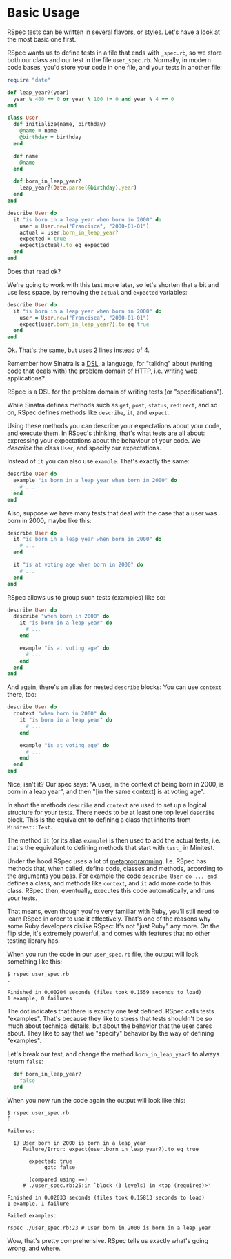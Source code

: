 # Basic Usage

RSpec tests can be written in several flavors, or styles. Let's have a look at
the most basic one first.

RSpec wants us to define tests in a file that ends with `_spec.rb`, so we store
both our class and our test in the file `user_spec.rb`. Normally, in modern
code bases, you'd store your code in one file, and your tests in another file:

```ruby
require "date"

def leap_year?(year)
  year % 400 == 0 or year % 100 != 0 and year % 4 == 0
end

class User
  def initialize(name, birthday)
    @name = name
    @birthday = birthday
  end

  def name
    @name
  end

  def born_in_leap_year?
    leap_year?(Date.parse(@birthday).year)
  end
end

describe User do
  it "is born in a leap year when born in 2000" do
    user = User.new("Francisca", "2000-01-01")
    actual = user.born_in_leap_year?
    expected = true
    expect(actual).to eq expected
  end
end
```

Does that read ok?

We're going to work with this test more later, so let's shorten that a bit and
use less space, by removing the `actual` and `expected` variables:


```ruby
describe User do
  it "is born in a leap year when born in 2000" do
    user = User.new("Francisca", "2000-01-01")
    expect(user.born_in_leap_year?).to eq true
  end
end
```

Ok. That's the same, but uses 2 lines instead of 4.

Remember how Sinatra is a [DSL](http://webapps-for-beginners.rubymonstas.org/sinatra/dsl.html),
a language, for "talking" about (writing code that deals with) the problem
domain of HTTP, i.e. writing web applications?

RSpec is a DSL for the problem domain of writing tests (or "specifications").

While Sinatra defines methods such as `get`, `post`, `status`, `redirect`, and
so on, RSpec defines methods like `describe`, `it`, and `expect`.

Using these methods you can describe your expectations about your code, and
execute them. In RSpec's thinking, that's what tests are all about: expressing
your expectations about the behaviour of your code. We *describe* the class
`User`, and specify our expectations.

Instead of `it` you can also use `example`. That's exactly the same:

```ruby
describe User do
  example "is born in a leap year when born in 2000" do
    # ...
  end
end
```

Also, suppose we have many tests that deal with the case that a user was
born in 2000, maybe like this:

```ruby
describe User do
  it "is born in a leap year when born in 2000" do
    # ...
  end

  it "is at voting age when born in 2000" do
    # ...
  end
end
```

RSpec allows us to group such tests (examples) like so:

```ruby
describe User do
  describe "when born in 2000" do
    it "is born in a leap year" do
      # ...
    end

    example "is at voting age" do
      # ...
    end
  end
end
```

And again, there's an alias for nested `describe` blocks: You can use `context`
there, too:

```ruby
describe User do
  context "when born in 2000" do
    it "is born in a leap year" do
      # ...
    end

    example "is at voting age" do
      # ...
    end
  end
end
```

Nice, isn't it? Our spec says: "A user, in the context of being born in 2000,
is born in a leap year", and then "[in the same context] is at voting age".

In short the methods `describe` and `context` are used to set up a logical
structure for your tests. There needs to be at least one top level `describe`
block. This is the equivalent to defining a class that inherits from
`Minitest::Test`.

The method `it` (or its alias `example`) is then used to add the actual tests,
i.e. that's the equivalent to defining methods that start with `test_` in
Minitest.

Under the hood RSpec uses a lot of [metaprogramming](http://rubylearning.com/blog/2010/11/23/dont-know-metaprogramming-in-ruby/).
I.e. RSpec has methods that, when called, define code, classes and methods,
according to the arguments you pass. For example the code `describe User do ...
end` defines a class, and methods like `context`, and `it` add more code to
this class. RSpec then, eventually, executes this code automatically, and runs
your tests.

That means, even though you're very familiar with Ruby, you'll still need to
learn RSpec in order to use it effectively. That's one of the reasons why some
Ruby developers dislike RSpec: It's not "just Ruby" any more. On the flip side,
it's extremely powerful, and comes with features that no other testing library
has.

When you run the code in our `user_spec.rb` file, the output will look
something like this:

```
$ rspec user_spec.rb
.

Finished in 0.00204 seconds (files took 0.1559 seconds to load)
1 example, 0 failures
```

The dot indicates that there is exactly one test defined. RSpec calls tests
"examples". That's because they like to stress that tests shouldn't be so much
about technical details, but about the behavior that the user cares about.
They like to say that we "specify" behavior by the way of defining
"examples".

Let's break our test, and change the method `born_in_leap_year?` to always
return `false`:

```ruby
  def born_in_leap_year?
    false
  end
```

When you now run the code again the output will look like this:

```
$ rspec user_spec.rb
F

Failures:

  1) User born in 2000 is born in a leap year
     Failure/Error: expect(user.born_in_leap_year?).to eq true

       expected: true
            got: false

       (compared using ==)
     # ./user_spec.rb:25:in `block (3 levels) in <top (required)>'

Finished in 0.02033 seconds (files took 0.15813 seconds to load)
1 example, 1 failure

Failed examples:

rspec ./user_spec.rb:23 # User born in 2000 is born in a leap year
```

Wow, that's pretty comprehensive. RSpec tells us exactly what's going wrong,
and where.
